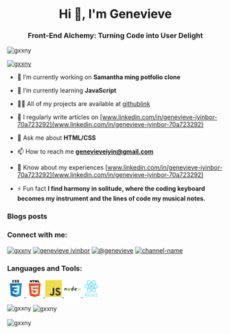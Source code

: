<h1 align="center">Hi 👋, I'm Genevieve</h1>
<h3 align="center">Front-End Alchemy: Turning Code into User Delight</h3>

<p align="left"> <img src="https://komarev.com/ghpvc/?username=gxxny&label=Profile%20views&color=0e75b6&style=flat" alt="gxxny" /> </p>

<p align="left"> <a href="https://github.com/ryo-ma/github-profile-trophy"><img src="https://github-profile-trophy.vercel.app/?username=gxxny" alt="gxxny" /></a> </p>

- 🔭 I’m currently working on **Samantha ming potfolio clone**

- 🌱 I’m currently learning **JavaScript**

- 👨‍💻 All of my projects are available at [githublink](githublink)

- 📝 I regularly write articles on [www.linkedin.com/in/genevieve-iyinbor-70a723292](www.linkedin.com/in/genevieve-iyinbor-70a723292)

- 💬 Ask me about **HTML/CSS**

- 📫 How to reach me **genevieveiyin@gmail.com**

- 📄 Know about my experiences [www.linkedin.com/in/genevieve-iyinbor-70a723292](www.linkedin.com/in/genevieve-iyinbor-70a723292)

- ⚡ Fun fact **I find harmony in solitude, where the coding keyboard becomes my instrument and the lines of code my musical notes.**

### Blogs posts
<!-- BLOG-POST-LIST:START -->
<!-- BLOG-POST-LIST:END -->

<h3 align="left">Connect with me:</h3>
<p align="left">
<a href="https://codepen.io/gxxny" target="blank"><img align="center" src="https://raw.githubusercontent.com/rahuldkjain/github-profile-readme-generator/master/src/images/icons/Social/codepen.svg" alt="gxxny" height="30" width="40" /></a>
<a href="https://linkedin.com/in/genevieve iyinbor" target="blank"><img align="center" src="https://raw.githubusercontent.com/rahuldkjain/github-profile-readme-generator/master/src/images/icons/Social/linked-in-alt.svg" alt="genevieve iyinbor" height="30" width="40" /></a>
<a href="https://medium.com/@genevieve" target="blank"><img align="center" src="https://raw.githubusercontent.com/rahuldkjain/github-profile-readme-generator/master/src/images/icons/Social/medium.svg" alt="@genevieve" height="30" width="40" /></a>
<a href="https://www.youtube.com/c/channel-name" target="blank"><img align="center" src="https://raw.githubusercontent.com/rahuldkjain/github-profile-readme-generator/master/src/images/icons/Social/youtube.svg" alt="channel-name" height="30" width="40" /></a>
</p>

<h3 align="left">Languages and Tools:</h3>
<p align="left"> <a href="https://www.w3schools.com/css/" target="_blank" rel="noreferrer"> <img src="https://raw.githubusercontent.com/devicons/devicon/master/icons/css3/css3-original-wordmark.svg" alt="css3" width="40" height="40"/> </a> <a href="https://www.w3.org/html/" target="_blank" rel="noreferrer"> <img src="https://raw.githubusercontent.com/devicons/devicon/master/icons/html5/html5-original-wordmark.svg" alt="html5" width="40" height="40"/> </a> <a href="https://developer.mozilla.org/en-US/docs/Web/JavaScript" target="_blank" rel="noreferrer"> <img src="https://raw.githubusercontent.com/devicons/devicon/master/icons/javascript/javascript-original.svg" alt="javascript" width="40" height="40"/> </a> <a href="https://nodejs.org" target="_blank" rel="noreferrer"> <img src="https://raw.githubusercontent.com/devicons/devicon/master/icons/nodejs/nodejs-original-wordmark.svg" alt="nodejs" width="40" height="40"/> </a> <a href="https://reactjs.org/" target="_blank" rel="noreferrer"> <img src="https://raw.githubusercontent.com/devicons/devicon/master/icons/react/react-original-wordmark.svg" alt="react" width="40" height="40"/> </a> </p>

<p><img align="left" src="https://github-readme-stats.vercel.app/api/top-langs?username=gxxny&show_icons=true&locale=en&layout=compact" alt="gxxny" /></p>

<p>&nbsp;<img align="center" src="https://github-readme-stats.vercel.app/api?username=gxxny&show_icons=true&locale=en" alt="gxxny" /></p>

<p><img align="center" src="https://github-readme-streak-stats.herokuapp.com/?user=gxxny&" alt="gxxny" /></p>
